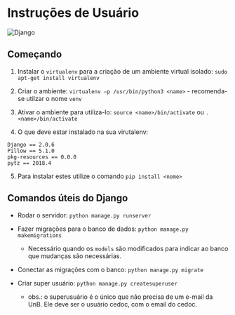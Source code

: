 # Instruções de Usuário

![Django](https://img.shields.io/badge/Django-v2.x-green.svg)


##  Começando

1. Instalar o `virtualenv` para a criação de um ambiente virtual isolado: `sudo apt-get install virtualenv`

2. Criar o ambiente: `virtualenv –p /usr/bin/python3 <name>` - recomenda-se utilzar o nome `venv`

3. Ativar o ambiente para utiliza-lo: `source <name>/bin/activate` ou `. <name>/bin/activate`

4. O que deve estar instalado na sua virutalenv:

```
Django == 2.0.6
Pillow == 5.1.0
pkg-resources == 0.0.0
pytz == 2018.4
```

5. Para instalar estes utilize o comando `pip install <nome>`

## Comandos úteis do Django

- Rodar o servidor: `python manage.py runserver` 

- Fazer migrações para o banco de dados: `python manage.py makemigrations`
    - Necessário quando os `models` são modificados para indicar ao banco que mudanças são necessárias.

- Conectar as migrações com o banco: `python manage.py migrate` 

- Criar super usuário: `python manage.py createsuperuser`
    - obs.: o superusuário é o único que não precisa de um e-mail da UnB. Ele deve ser o usuário cedoc, com o email do cedoc.